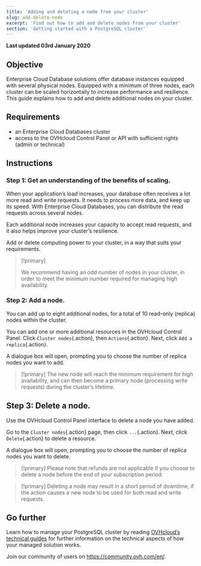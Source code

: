 ```yaml
---
title: 'Adding and deleting a node from your cluster'
slug: add-delete-node
excerpt: 'Find out how to add and delete nodes from your cluster'
section: 'Getting started with a PostgreSQL cluster'
---
```


**Last updated 03rd January 2020**

## Objective
Enterprise Cloud Database solutions offer database instances equipped with several physical nodes.
Equipped with a minimum of three nodes, each cluster can be scaled horizontally to increase performance and resilience.
This guide explains how to add and delete additional nodes on your cluster.


## Requirements
- an Enterprise Cloud Databases cluster
- access to the OVHcloud Control Panel or API with sufficient rights (admin or technical)


## Instructions

### Step 1: Get an understanding of the benefits of scaling.
When your application’s load increases, your database often receives a lot more read and write requests. It needs to process more data, and keep up its speed. With Enterprise Cloud Databases, you can distribute the read requests across several nodes.

Each additional node increases your capacity to accept read requests, and it also helps improve your cluster’s resilience.

Add or delete computing power to your cluster, in a way that suits your requirements.

> [!primary]
>
> We recommend having an odd number of nodes in your cluster, in order to meet the minimum number required for managing high availability.
>


### Step 2: Add a node.
You can add up to eight additional nodes, for a total of 10 read-only (replica) nodes within the cluster.

You can add one or more additional resources in the OVHcloud Control Panel. Click `Cluster nodes`{.action}, then `Actions`{.action}. Next, click `Add a replica`{.action}.

A dialogue box will open, prompting you to choose the number of replica nodes you want to add.

> [!primary]
> The new node will reach the minimum requirement for high availability, and can then become a primary node (processing write requests) during the cluster’s lifetime.
>


## Step 3: Delete a node.
Use the OVHcloud Control Panel interface to delete a node you have added.

Go to the `Cluster nodes`{.action} page, then click `...`{.action}. Next, click `Delete`{.action} to delete a resource. 

A dialogue box will open, prompting you to choose the number of replica nodes you want to delete.

> [!primary]
> Please note that refunds are not applicable if you choose to delete a node before the end of your subscription period.
>

> [!primary]
> Deleting a node may result in a short period of downtime, if the action causes a new node to be used for both read and write requests.
>

## Go further

Learn how to manage your PostgreSQL cluster by reading [OVHcloud’s technical guides](../) for further information on the technical aspects of how your managed solution works.

Join our community of users on <https://community.ovh.com/en/>.